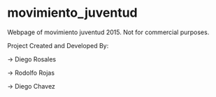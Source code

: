 # movimiento_juventud
Webpage of movimiento juventud 2015. Not for commercial purposes.

Project Created and Developed By:

-> Diego Rosales

-> Rodolfo Rojas

-> Diego Chavez

